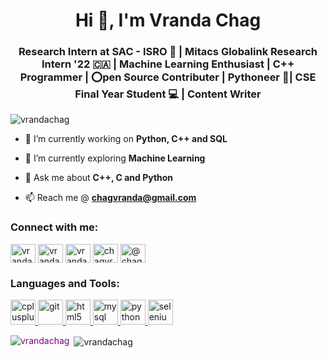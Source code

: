 <h1 align="center">Hi 👋, I'm Vranda Chag</h1>
<h3 align="center"> Research Intern at SAC - ISRO 🚀 | Mitacs Globalink Research Intern '22 🇨🇦 | Machine Learning Enthusiast | C++ Programmer | ⭕pen Source Contributer | Pythoneer 🐍| CSE Final Year Student 💻 | Content Writer</h3>

<p align="left"> <img src="https://komarev.com/ghpvc/?username=vrandachag&label=Profile%20views&color=0e75b6&style=flat" alt="vrandachag" /> </p>

- 🔭 I’m currently working on **Python, C++ and SQL**

- 🌱 I’m currently exploring **Machine Learning**

- 💬 Ask me about **C++, C and Python**

- 📫 Reach me @ **chagvranda@gmail.com**

<h3 align="left">Connect with me:</h3>
<p align="left">
<a href="https://twitter.com/vrandachag" target="blank"><img align="center" src="https://cdn.jsdelivr.net/npm/simple-icons@3.0.1/icons/twitter.svg" alt="vrandachag" height="30" width="40" /></a>
<a href="https://linkedin.com/in/vrandachag" target="blank"><img align="center" src="https://cdn.jsdelivr.net/npm/simple-icons@3.0.1/icons/linkedin.svg" alt="vrandachag" height="30" width="40" /></a>
<a href="https://www.codechef.com/users/vranda_chag" target="blank"><img align="center" src="https://cdn.jsdelivr.net/npm/simple-icons@3.1.0/icons/codechef.svg" alt="vranda_chag" height="30" width="40" /></a>
<a href="https://www.hackerrank.com/chagvranda" target="blank"><img align="center" src="https://cdn.jsdelivr.net/npm/simple-icons@3.0.1/icons/hackerrank.svg" alt="chagvranda" height="30" width="40" /></a>
<a href="https://www.hackerearth.com/@chagvranda" target="blank"><img align="center" src="https://cdn.jsdelivr.net/npm/simple-icons@3.0.1/icons/hackerearth.svg" alt="@chagvranda" height="30" width="40" /></a>
</p>

<h3 align="left">Languages and Tools:</h3>
<p align="left"> <a href="https://www.w3schools.com/cpp/" target="_blank"> <img src="https://devicons.github.io/devicon/devicon.git/icons/cplusplus/cplusplus-original.svg" alt="cplusplus" width="40" height="40"/> </a> <a href="https://git-scm.com/" target="_blank"> <img src="https://www.vectorlogo.zone/logos/git-scm/git-scm-icon.svg" alt="git" width="40" height="40"/> </a> <a href="https://www.w3.org/html/" target="_blank"> <img src="https://devicons.github.io/devicon/devicon.git/icons/html5/html5-original-wordmark.svg" alt="html5" width="40" height="40"/> </a> <a href="https://www.mysql.com/" target="_blank"> <img src="https://devicons.github.io/devicon/devicon.git/icons/mysql/mysql-original-wordmark.svg" alt="mysql" width="40" height="40"/> </a> <a href="https://www.python.org" target="_blank"> <img src="https://devicons.github.io/devicon/devicon.git/icons/python/python-original.svg" alt="python" width="40" height="40"/> </a> <a href="https://www.selenium.dev" target="_blank"> <img src="https://raw.githubusercontent.com/detain/svg-logos/780f25886640cef088af994181646db2f6b1a3f8/svg/selenium-logo.svg" alt="selenium" width="40" height="40"/> </a> </p>

<p><img style = 'color:#800080' align="left" src="https://github-readme-stats.vercel.app/api/top-langs?username=vrandachag&show_icons=true&locale=en&layout=compact" alt="vrandachag" /></p>

<p>&nbsp;<img align="center" src="https://github-readme-stats.vercel.app/api?username=vrandachag&show_icons=true&locale=en" alt="vrandachag" /></p>
